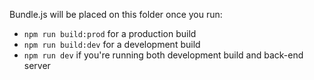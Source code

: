 Bundle.js will be placed on this folder once you run:
* `npm run build:prod` for a production build
* `npm run build:dev` for a development build
* `npm run dev` if you're running both development build and back-end server
